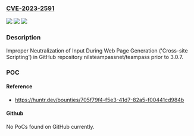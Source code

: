 ### [CVE-2023-2591](https://cve.mitre.org/cgi-bin/cvename.cgi?name=CVE-2023-2591)
![](https://img.shields.io/static/v1?label=Product&message=nilsteampassnet%2Fteampass&color=blue)
![](https://img.shields.io/static/v1?label=Version&message=%3C%203.0.7%20&color=brighgreen)
![](https://img.shields.io/static/v1?label=Vulnerability&message=CWE-79%20Improper%20Neutralization%20of%20Input%20During%20Web%20Page%20Generation%20('Cross-site%20Scripting')&color=brighgreen)

### Description

Improper Neutralization of Input During Web Page Generation ('Cross-site Scripting') in GitHub repository nilsteampassnet/teampass prior to 3.0.7.

### POC

#### Reference
- https://huntr.dev/bounties/705f79f4-f5e3-41d7-82a5-f00441cd984b

#### Github
No PoCs found on GitHub currently.

